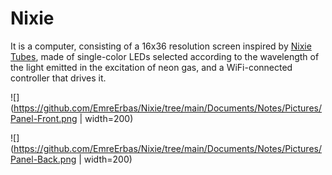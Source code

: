 # Nixie
It is a computer, consisting of a 16x36 resolution screen inspired by [Nixie Tubes](https://en.wikipedia.org/wiki/Nixie_tube), made of single-color LEDs selected according to the wavelength of the light emitted in the excitation of neon gas, and a WiFi-connected controller that drives it.

![](https://github.com/EmreErbas/Nixie/tree/main/Documents/Notes/Pictures/Panel-Front.png | width=200)

![](https://github.com/EmreErbas/Nixie/tree/main/Documents/Notes/Pictures/Panel-Back.png | width=200)
